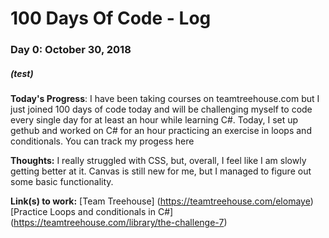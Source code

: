 # 100 Days Of Code - Log

### Day 0: October 30, 2018
##### (test) 

**Today's Progress**: I have been taking courses on teamtreehouse.com but I just joined 100 days of code today and will be challenging myself to code every single day for at least an hour while learning C#. 
Today, I set up gethub and worked on C# for an hour  practicing an exercise in loops and conditionals. You can track my progess here 

**Thoughts:** I really struggled with CSS, but, overall, I feel like I am slowly getting better at it. Canvas is still new for me, but I managed to figure out some basic functionality.

**Link(s) to work:** [Team Treehouse] (https://teamtreehouse.com/elomaye)
[Practice Loops and conditionals in C#] (https://teamtreehouse.com/library/the-challenge-7)


